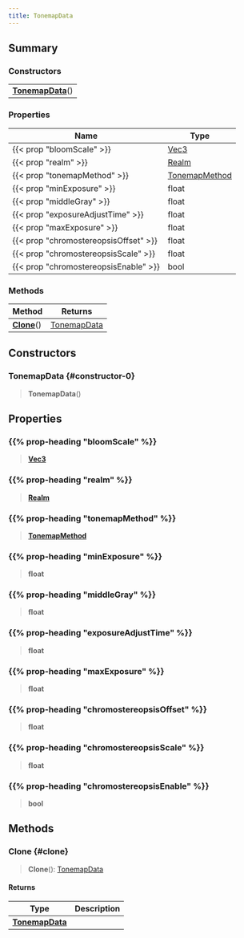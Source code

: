 ```yaml
---
title: TonemapData
---
```


## Summary

### Constructors

|  |
| --- |
| **[TonemapData](#constructor-0)**() |

### Properties

| Name | Type |
| ---- | ---- |
| {{< prop "bloomScale" >}} | [Vec3](/vext/ref/shared/type/vec3) |
| {{< prop "realm" >}} | [Realm](/vext/ref/fb/realm) |
| {{< prop "tonemapMethod" >}} | [TonemapMethod](/vext/ref/fb/tonemapmethod) |
| {{< prop "minExposure" >}} | float |
| {{< prop "middleGray" >}} | float |
| {{< prop "exposureAdjustTime" >}} | float |
| {{< prop "maxExposure" >}} | float |
| {{< prop "chromostereopsisOffset" >}} | float |
| {{< prop "chromostereopsisScale" >}} | float |
| {{< prop "chromostereopsisEnable" >}} | bool |

### Methods

| Method | Returns |
| ------ | ------- |
| **[Clone](#clone)**() | [TonemapData](/vext/ref/client/type/tonemapdata) |

## Constructors

### TonemapData {#constructor-0}

> **TonemapData**()

## Properties

### {{% prop-heading "bloomScale" %}}

> **[Vec3](/vext/ref/shared/type/vec3)**

### {{% prop-heading "realm" %}}

> **[Realm](/vext/ref/fb/realm)**

### {{% prop-heading "tonemapMethod" %}}

> **[TonemapMethod](/vext/ref/fb/tonemapmethod)**

### {{% prop-heading "minExposure" %}}

> **float**

### {{% prop-heading "middleGray" %}}

> **float**

### {{% prop-heading "exposureAdjustTime" %}}

> **float**

### {{% prop-heading "maxExposure" %}}

> **float**

### {{% prop-heading "chromostereopsisOffset" %}}

> **float**

### {{% prop-heading "chromostereopsisScale" %}}

> **float**

### {{% prop-heading "chromostereopsisEnable" %}}

> **bool**

## Methods

### Clone {#clone}

> **Clone**(): [TonemapData](/vext/ref/client/type/tonemapdata)

#### Returns

| Type | Description |
| ---- | ----------- |
| **[TonemapData](/vext/ref/client/type/tonemapdata)** |  |


